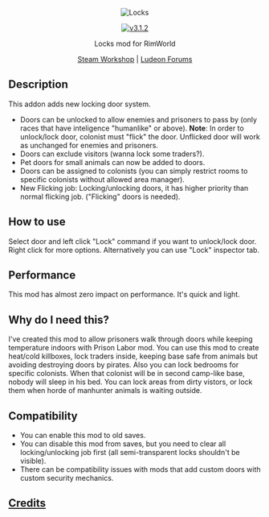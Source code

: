 <p align="center">
    <img src="https://raw.githubusercontent.com/Aviuz/Locks/master/Logo.png" alt="Locks" />
</p>
<p align="center">
  <a href="https://github.com/Aviuz/Locks/releases">
    <img src="https://img.shields.io/badge/version-3.1.2-blue.svg?style=flat" alt="v3.1.2" />
  </a>
</p>

<p align="center">
  Locks mod for RimWorld
</p>
<p align="center">
    <a href=https://steamcommunity.com/sharedfiles/filedetails/?id=1157085076>Steam Workshop</a> | <a href=https://ludeon.com/forums/index.php?topic=35913.0>Ludeon Forums</a>
</p>

## Description

This addon adds new locking door system.

- Doors can be unlocked to allow enemies and prisoners to pass by (only races that have inteligence "humanlike" or
  above).
  **Note**: In order to unlock/lock door, colonist must "flick" the door. Unflicked door will work as unchanged for
  enemies and prisoners.
- Doors can exclude visitors (wanna lock some traders?).
- Pet doors for small animals can now be added to doors.
- Doors can be assigned to colonists (you can simply restrict rooms to specific colonists without allowed area manager).
- New Flicking job: Locking/unlocking doors, it has higher priority than normal flicking job. ("Flicking" doors is
  needed).

## How to use

Select door and left click "Lock" command if you want to unlock/lock door.
Right click for more options.
Alternatively you can use "Lock" inspector tab.

## Performance

This mod has almost zero impact on performance. It's quick and light.

## Why do I need this?

I've created this mod to allow prisoners walk through doors while keeping temperature indoors with Prison Labor mod.
You can use this mod to create heat/cold killboxes, lock traders inside, keeping base safe from animals but avoiding
destroying doors by pirates.
Also you can lock bedrooms for specific colonists. When that colonist will be in second camp-like base, nobody will
sleep in his bed.
You can lock areas from dirty vistors, or lock them when horde of manhunter animals is waiting outside.

## Compatibility

* You can enable this mod to old saves.
* You can disable this mod from saves, but you need to clear all locking/unlocking job first (all semi-transparent locks
  shouldn't be visible).
* There can be compatibility issues with mods that add custom doors with custom security mechanics.

## [Credits](credits.md)

